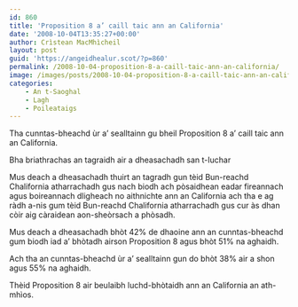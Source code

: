 ```yaml
---
id: 860
title: 'Proposition 8 a’ caill taic ann an California'
date: '2008-10-04T13:35:27+00:00'
author: Crìstean MacMhìcheil
layout: post
guid: 'https://angeidhealur.scot/?p=860'
permalink: /2008-10-04-proposition-8-a-caill-taic-ann-an-california/
image: /images/posts/2008-10-04-proposition-8-a-caill-taic-ann-an-california.webp
categories:
    - An t-Saoghal
    - Lagh
    - Poileataigs
---
```


Tha cunntas-bheachd ùr a’ sealltainn gu bheil Proposition 8 a’ caill taic ann an California.

Bha briathrachas an tagraidh air a dheasachadh san t-Iuchar

Mus deach a dheasachadh thuirt an tagradh gun tèid Bun-reachd Chalifornia atharrachadh gus nach biodh ach pòsaidhean eadar fireannach agus boireannach dligheach no aithnichte ann an California ach tha e ag ràdh a-nis gum tèid Bun-reachd Chalifornia atharrachadh gus cur às dhan còir aig càraidean aon-sheòrsach a phòsadh.

Mus deach a dheasachadh bhòt 42% de dhaoine ann an cunntas-bheachd gum biodh iad a’ bhòtadh airson Proposition 8 agus bhòt 51% na aghaidh.

Ach tha an cunntas-bheachd ùr a’ sealltainn gun do bhòt 38% air a shon agus 55% na aghaidh.

Thèid Proposition 8 air beulaibh luchd-bhòtaidh ann an California an ath-mhìos.
